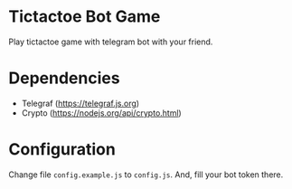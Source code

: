 # Tictactoe Bot Game
Play tictactoe game with telegram bot with your friend.

# Dependencies
- Telegraf (https://telegraf.js.org)
- Crypto (https://nodejs.org/api/crypto.html)

# Configuration
Change file `config.example.js` to `config.js`. And, fill your bot token there.
